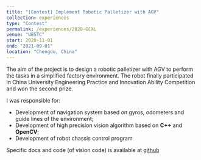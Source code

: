 ```yaml
---
title: "[Contest] Implement Robotic Palletizer with AGV"
collection: experiences
type: "Contest"
permalink: /experiences/2020-GCXL
venue: "UESTC"
start: 2020-11-01
end: "2021-09-01"
location: "Chengdu, China"
---
```

The aim of the project is to design a robotic palletizer with AGV to perform the tasks in a simplified factory environment. The robot finally participated in China University Engineering Practice and Innovation Ability Competition and won the second prize.

I was responsible for:

* Development of navigation system based on gyros, odometers and guide lines of the environment;
* Development of high precision vision algorithm based on **C++** and **OpenCV**;
* Development of robot chassis control program

Specific docs and code (of vision code) is available at [github](https://github.com/innns/GCXL-Conveying-Robot-CV/tree/master)